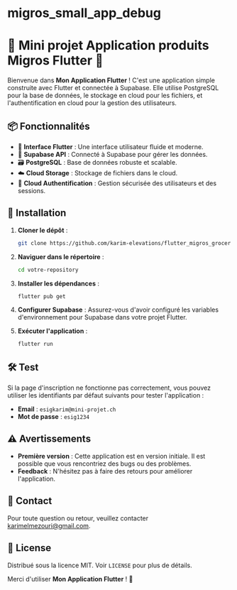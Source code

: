 # migros_small_app_debug

# 🎉 Mini projet Application produits Migros Flutter  🚀

Bienvenue dans **Mon Application Flutter** ! C'est une application simple construite avec Flutter et connectée à Supabase. Elle utilise PostgreSQL pour la base de données, le stockage en cloud pour les fichiers, et l'authentification en cloud pour la gestion des utilisateurs.

## 📦 Fonctionnalités

- 🧩 **Interface Flutter** : Une interface utilisateur fluide et moderne.
- 🔗 **Supabase API** : Connecté à Supabase pour gérer les données.
- 🗃️ **PostgreSQL** : Base de données robuste et scalable.
- ☁️ **Cloud Storage** : Stockage de fichiers dans le cloud.
- 🔐 **Cloud Authentification** : Gestion sécurisée des utilisateurs et des sessions.

## 🚀 Installation

1. **Cloner le dépôt** :
    ```bash
    git clone https://github.com/karim-elevations/flutter_migros_grocery.git
    ```

2. **Naviguer dans le répertoire** :
    ```bash
    cd votre-repository
    ```

3. **Installer les dépendances** :
    ```bash
    flutter pub get
    ```

4. **Configurer Supabase** :
    Assurez-vous d'avoir configuré les variables d'environnement pour Supabase dans votre projet Flutter.

5. **Exécuter l'application** :
    ```bash
    flutter run
    ```

## 🛠️ Test

Si la page d'inscription ne fonctionne pas correctement, vous pouvez utiliser les identifiants par défaut suivants pour tester l'application :

- **Email** : `esigkarim@mini-projet.ch`
- **Mot de passe** : `esig1234`

## ⚠️ Avertissements

- **Première version** : Cette application est en version initiale. Il est possible que vous rencontriez des bugs ou des problèmes.
- **Feedback** : N'hésitez pas à faire des retours pour améliorer l'application.

## 📢 Contact

Pour toute question ou retour, veuillez contacter [karimelmezouri@gmail.com](mailto:karimelmezouri@gmail.com).

## 📄 License

Distribué sous la licence MIT. Voir `LICENSE` pour plus de détails.

Merci d'utiliser **Mon Application Flutter** ! 🎉


